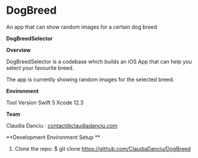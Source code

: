 # DogBreed
An app that can show random images for a certain dog breed

**DogBreedSelector**

**Overview**

DogBreedSelector is a codebase which builds an iOS App that can help you select your favourite breed.

The app is currently showing random images for the selected breed.

**Environment**

Tool	Version
Swift	5
Xcode	12.3

**Team**

Claudia Danciu : contact@claudiadanciu.com


**Development Environment Setup 
**
1. Clone the repo: $ git clone https://github.com/ClaudiaDanciu/DogBreed
